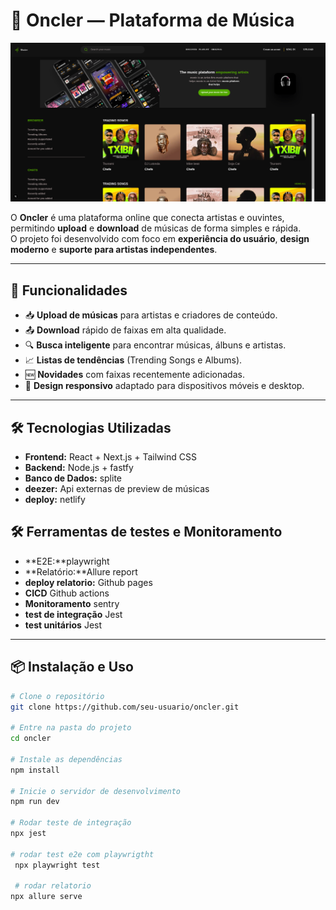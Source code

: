 # 🎵 Oncler — Plataforma de Música

<p align="center">
  <img src="./public/screenshot.png" alt="Oncler Screenshot" width="800">
</p>



O **Oncler** é uma plataforma online que conecta artistas e ouvintes, permitindo **upload** e **download** de músicas de forma simples e rápida.  
O projeto foi desenvolvido com foco em **experiência do usuário**, **design moderno** e **suporte para artistas independentes**.

---

## 🚀 Funcionalidades

- 📥 **Upload de músicas** para artistas e criadores de conteúdo.
- 📤 **Download** rápido de faixas em alta qualidade.
- 🔍 **Busca inteligente** para encontrar músicas, álbuns e artistas.
- 📈 **Listas de tendências** (Trending Songs e Albums).
- 🆕 **Novidades** com faixas recentemente adicionadas.
- 🎨 **Design responsivo** adaptado para dispositivos móveis e desktop.

---

## 🛠️ Tecnologias Utilizadas

- **Frontend:** React + Next.js + Tailwind CSS
- **Backend:** Node.js + fastfy
- **Banco de Dados:** splite
- **deezer:** Api externas de preview de músicas
- **deploy:** netlify



## 🛠️ Ferramentas de testes e Monitoramento

- **E2E:**playwright
- **Relatório:**Allure report 
- **deploy relatorio:** Github pages 
- **CICD** Github actions 
- **Monitoramento** sentry
- **test de integração** Jest
- **test unitários** Jest

---

## 📦 Instalação e Uso

```bash
# Clone o repositório
git clone https://github.com/seu-usuario/oncler.git

# Entre na pasta do projeto
cd oncler

# Instale as dependências
npm install

# Inicie o servidor de desenvolvimento
npm run dev

# Rodar teste de integração
npx jest

# rodar test e2e com playwrigtht
 npx playwright test

 # rodar relatorio
npx allure serve